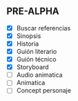## PRE-ALPHA
- [x] Buscar referencias
- [x] Sinopsis
- [x] Historia
- [x] Guión literario
- [x] Guión técnico
- [x] Storyboard
- [ ] Audio animatica
- [ ] Animatica
- [ ] Concept personaje
